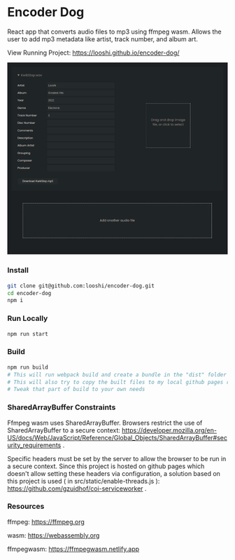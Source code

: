 # Encoder Dog

React app that converts audio files to mp3 using ffmpeg wasm.  Allows the user to add mp3 metadata like artist, track number, and album art.

View Running Project: https://looshi.github.io/encoder-dog/

![Screenshot of project](https://raw.githubusercontent.com/looshi/encoder-dog/master/encoder-dog-screenshot.png)


### Install
```sh
git clone git@github.com:looshi/encoder-dog.git
cd encoder-dog
npm i
```

### Run Locally
```sh
npm run start
```

### Build
```sh
npm run build
# This will run webpack build and create a bundle in the "dist" folder
# This will also try to copy the built files to my local github pages repo
# Tweak that part of build to your own needs
```

### SharedArrayBuffer Constraints

Ffmpeg wasm uses SharedArrayBuffer.  Browsers restrict the use of SharedArrayBuffer to a secure context: https://developer.mozilla.org/en-US/docs/Web/JavaScript/Reference/Global_Objects/SharedArrayBuffer#security_requirements .

Specific headers must be set by the server to allow the browser to be run in a secure context.  Since this project is hosted on github pages which doesn't allow setting these headers via configuration, a solution based on this project is used ( in src/static/enable-threads.js ): https://github.com/gzuidhof/coi-serviceworker .

### Resources
ffmpeg: https://ffmpeg.org

wasm: https://webassembly.org

ffmpegwasm: https://ffmpegwasm.netlify.app
